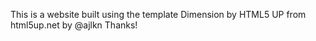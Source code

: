 This is a website built using the template Dimension by HTML5 UP from html5up.net by @ajlkn Thanks!
